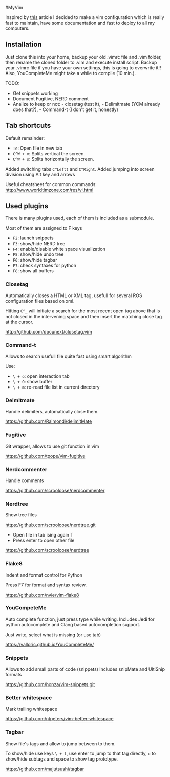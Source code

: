 #MyVim

Inspired by [this](http://mirnazim.org/writings/vim-plugins-i-use/) article I decided to make a vim configuration which is really fast to maintain, have some documentation and fast to deploy to all my computers. 

## Installation

Just clone this into your home, backup your old .vimrc file and .vim folder, then rename the cloned folder to .vim and execute install script. Backup your .vimrc file if you have your own settings, this is going to overwrite it!! Also, YouCompleteMe might take a while to compile (10 min.).

TODO:
- Get snippets working
- Document Fugitive, NERD comment
- Analize to keep or not:
          - closetag (test it), 
          - Delimitmate (YCM already does that?), 
          - Command-t (I don't get it, honestly)

## Tab shortcuts

Default remainder:
- `:e`: Open file in new tab
- `C^W + v`: Splits vertical the screen.
- `C^W + s`: Splits horizontally the screen.

Added switching tabs `C^Leftt` and `C^Right`.
Added jumping into screen division using Alt key and arrows

Useful cheatsheet for common commands:
http://www.worldtimzone.com/res/vi.html

## Used plugins

There is many plugins used, each of them is included as a submodule.

Most of them are assigned to F keys

- `F2`: launch snippets
- `F3`: show/hide NERD tree
- `F4`: enable/disable white space visualization
- `F5`: show/hide undo tree
- `F6`: show/hide tagbar
- `F7`: check syntaxes for python
- `F8`: show all buffers

### Closetag
Automatically closes a HTML or XML tag, usefull for several ROS configuration files based on xml.

Hitting `C^_` will initiate a search for the most recent open tag above that is not closed in the intervening space and then insert the matching close tag at the cursor. 

http://github.com/docunext/closetag.vim

### Command-t
Allows to search usefull file quite fast using smart algorithm

Use:
- `\ + o`: open interaction tab
- `\ + O`: show buffer
- `\ + m`: re-read file list in current directory

### Delmitmate
Handle delimiters, automatically close them.

https://github.com/Raimondi/delimitMate

### Fugitive
Git wrapper, allows to use git function in vim

https://github.com/tpope/vim-fugitive

### Nerdcommenter
Handle comments

https://github.com/scrooloose/nerdcommenter

### Nerdtree
Show tree files

https://github.com/scrooloose/nerdtree.git

- Open file in tab ising again T
- Press enter to open other file

https://github.com/scrooloose/nerdtree

### Flake8
Indent and format control for Python

Press F7 for format and syntax review.

https://github.com/nvie/vim-flake8

### YouCompeteMe
Auto complete function, just press type while writing. Includes Jedi for python autocomplete and Clang based autocompletion support.

Just write, select what is missing (or use tab)

https://valloric.github.io/YouCompleteMe/

### Snippets
Allows to add small parts of code (snippets)
Includes snipMate and UltiSnip formats

https://github.com/honza/vim-snippets.git

### Better whitespace
Mark trailing whitespace

https://github.com/ntpeters/vim-better-whitespace

### Tagbar
Show file's tags and allow to jump between to them.

To show/hide use keys `\ + l`, use enter to jump to that tag directly, `o` to show/hide subtags and space to show tag prototype.

https://github.com/majutsushi/tagbar
